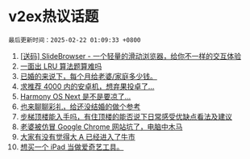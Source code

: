 # v2ex热议话题

`最后更新时间：2025-02-22 01:09:33 +0800`

1. [[送码] SlideBrowser - 一个轻量的滑动浏览器，给你不一样的交互体验](https://www.v2ex.com/t/1113107)
1. [一面出 LRU 算法题算难吗](https://www.v2ex.com/t/1113104)
1. [已婚的来说下，每个月给老婆/家庭多少钱。](https://www.v2ex.com/t/1113156)
1. [求推荐 4000 内的安卓机，想弃果投卓了…](https://www.v2ex.com/t/1113194)
1. [Harmony OS Next 是不是要凉了...](https://www.v2ex.com/t/1113345)
1. [也来聊聊彩礼，给还没结婚的做个参考](https://www.v2ex.com/t/1113292)
1. [步梯顶楼能入手吗，有住顶楼的能否说下日常感受优缺点看法及建议](https://www.v2ex.com/t/1113244)
1. [老婆被仿冒 Google Chrome 网站坑了，电脑中木马](https://www.v2ex.com/t/1113249)
1. [大家有没有觉得大 A 已经进入了牛市](https://www.v2ex.com/t/1113205)
1. [想买一个 iPad 当做爱奇艺工具。](https://www.v2ex.com/t/1113125)

